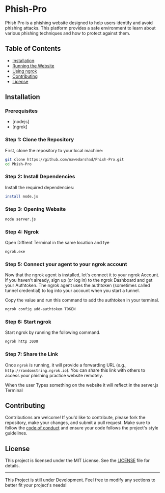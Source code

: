 # Phish-Pro

Phish Pro is a phishing website designed to help users identify and avoid phishing attacks. This platform provides a safe environment to learn about various phishing techniques and how to protect against them.

## Table of Contents

- [Installation](#installation)
- [Running the Website](#running-the-website)
- [Using ngrok](#using-ngrok)
- [Contributing](#contributing)
- [License](#license)

## Installation

### Prerequisites

- [nodejs]
- [ngrok]

### Step 1: Clone the Repository

First, clone the repository to your local machine:

```bash
git clone https://github.com/nawedarshad/Phish-Pro.git
cd Phish-Pro
```

### Step 2: Install Dependencies

Install the required dependencies:

```bash
install node.js
```

### Step 3: Opening Website

```bash
node server.js
```

### Step 4: Ngrok
Open Diffrent Terminal in the same location and tye

```bash
ngrok.exe
```

### Step 5: Connect your agent to your ngrok account
Now that the ngrok agent is installed, let's connect it to your ngrok Account. If you haven't already, sign up (or log in) to the ngrok Dashboard and get your Authtoken. The ngrok agent uses the authtoken (sometimes called tunnel credential) to log into your account when you start a tunnel.

Copy the value and run this command to add the authtoken in your terminal.
```bash
ngrok config add-authtoken TOKEN
```
### Step 6: Start ngrok
Start ngrok by running the following command.
```bash
ngrok http 3000
```

### Step 7: Share the Link

Once `ngrok` is running, it will provide a forwarding URL (e.g., `http://randomstring.ngrok.io`). You can share this link with others to access your phishing practice website remotely.

When the user Types something on the website it will reflect in the server.js Terminal

## Contributing

Contributions are welcome! If you'd like to contribute, please fork the repository, make your changes, and submit a pull request. Make sure to follow the [code of conduct](CODE_OF_CONDUCT.md) and ensure your code follows the project's style guidelines.

## License

This project is licensed under the MIT License. See the [LICENSE](LICENSE) file for details.

---
This Project is still under Development.
Feel free to modify any sections to better fit your project's needs!

